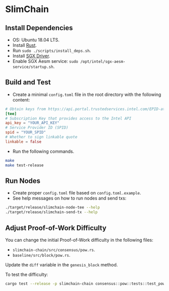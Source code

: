 # SlimChain

## Install Dependencies

* OS: Ubuntu 18.04 LTS.
* Install [Rust](https://rustup.rs).
* Run `sudo ./scripts/install_deps.sh`.
* Install [SGX Driver](https://github.com/intel/linux-sgx-driver).
* Enable SGX Aesm service: `sudo /opt/intel/sgx-aesm-service/startup.sh`.

## Build and Test

* Create a minimal `config.toml` file in the root directory with the following content:

```toml
# Obtain keys from https://api.portal.trustedservices.intel.com/EPID-attestation
[tee]
# Subscription Key that provides access to the Intel API
api_key = "YOUR_API_KEY"
# Service Provider ID (SPID)
spid = "YOUR_SPID"
# Whether to sign linkable quote
linkable = false
```

* Run the following commands.

```bash
make
make test-release
```

## Run Nodes

* Create proper `config.toml` file based on `config.toml.example`.
* See help messages on how to run nodes and send txs:

```bash
./target/release/slimchain-node-tee --help
./target/release/slimchain-send-tx --help
```

## Adjust Proof-of-Work Difficulty

You can change the initial Proof-of-Work difficulty in the following files:

* `slimchain-chain/src/consensus/pow.rs`.
* `baseline/src/block/pow.rs`.

Update the `diff` variable in the `genesis_block` method.

To test the difficulty:

```bash
cargo test --release -p slimchain-chain consensus::pow::tests::test_pow  -- --nocapture --exact --ignored
```
